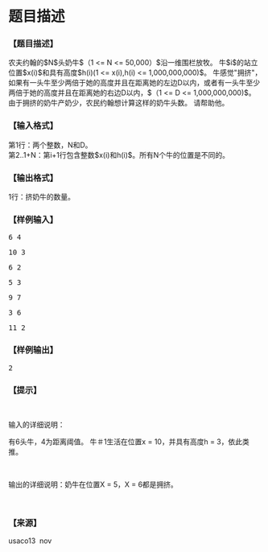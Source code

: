 # 题目描述


<h3>
【题目描述】
</h3>
<p>
农夫约翰的$N$头奶牛$（1 &lt;= N &lt;= 50,000）$沿一维围栏放牧。 牛$i$的站立位置$x(i)$和具有高度$h(i)(1 &lt;= x(i),h(i) &lt;= 1,000,000,000)$。  牛感觉&#34;拥挤&#34;，如果有一头牛至少两倍于她的高度并且在距离她的左边D以内，或者有一头牛至少两倍于她的高度并且在距离她的右边D以内，$（1 &lt;= D &lt;= 1,000,000,000)$。  由于拥挤的奶牛产奶少，农民约翰想计算这样的奶牛头数。  请帮助他。
</p>
<h3>
【输入格式】
</h3>
<p>
第1行：两个整数，N和D。<br/>
第2..1+N：第i+1行包含整数$x(i)和h(i)$。所有N个牛的位置是不同的。
</p>
<h3>
【输出格式】
</h3>
<p>
1行：挤奶牛的数量。
</p>
<h3>
【样例输入】
</h3>
<pre>6 4</pre>
<pre>10 3</pre>
<pre>6 2</pre>
<pre>5 3</pre>
<pre>9 7</pre>
<pre>3 6</pre>
<pre>11 2
</pre>
<h3>
【样例输出】
</h3>
<pre>2</pre>
<h3>
【提示】
</h3>
<p>
<br/>
</p>
<p>
输入的详细说明：
</p>
<p>
有6头牛，4为距离阈值。 牛＃1生活在位置x = 10，并具有高度h = 3，依此类推。
</p>
<p>
<br/>
</p>
<p>
输出的详细说明：奶牛在位置X = 5，X = 6都是拥挤。
</p>
<p>
<br/>
</p>
<h3>
【来源】
</h3>
<p>
usaco13  nov
</p>
